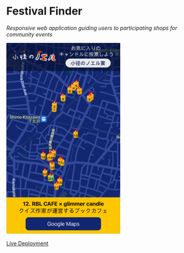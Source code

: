 # Festival Finder

*Responsive web application guiding users to participating shops for community events*

<img alt="Screenshot" src="https://github.com/Gabe-Goodman/Festival-Finder/blob/master/screenshots/screenshot.png" width="300" />

[Live Deployment](https://komichinonoel.netlify.app/)
